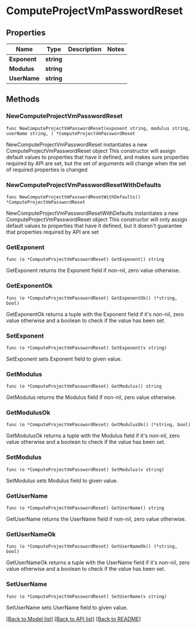 # ComputeProjectVmPasswordReset

## Properties

Name | Type | Description | Notes
------------ | ------------- | ------------- | -------------
**Exponent** | **string** |  | 
**Modulus** | **string** |  | 
**UserName** | **string** |  | 

## Methods

### NewComputeProjectVmPasswordReset

`func NewComputeProjectVmPasswordReset(exponent string, modulus string, userName string, ) *ComputeProjectVmPasswordReset`

NewComputeProjectVmPasswordReset instantiates a new ComputeProjectVmPasswordReset object
This constructor will assign default values to properties that have it defined,
and makes sure properties required by API are set, but the set of arguments
will change when the set of required properties is changed

### NewComputeProjectVmPasswordResetWithDefaults

`func NewComputeProjectVmPasswordResetWithDefaults() *ComputeProjectVmPasswordReset`

NewComputeProjectVmPasswordResetWithDefaults instantiates a new ComputeProjectVmPasswordReset object
This constructor will only assign default values to properties that have it defined,
but it doesn't guarantee that properties required by API are set

### GetExponent

`func (o *ComputeProjectVmPasswordReset) GetExponent() string`

GetExponent returns the Exponent field if non-nil, zero value otherwise.

### GetExponentOk

`func (o *ComputeProjectVmPasswordReset) GetExponentOk() (*string, bool)`

GetExponentOk returns a tuple with the Exponent field if it's non-nil, zero value otherwise
and a boolean to check if the value has been set.

### SetExponent

`func (o *ComputeProjectVmPasswordReset) SetExponent(v string)`

SetExponent sets Exponent field to given value.


### GetModulus

`func (o *ComputeProjectVmPasswordReset) GetModulus() string`

GetModulus returns the Modulus field if non-nil, zero value otherwise.

### GetModulusOk

`func (o *ComputeProjectVmPasswordReset) GetModulusOk() (*string, bool)`

GetModulusOk returns a tuple with the Modulus field if it's non-nil, zero value otherwise
and a boolean to check if the value has been set.

### SetModulus

`func (o *ComputeProjectVmPasswordReset) SetModulus(v string)`

SetModulus sets Modulus field to given value.


### GetUserName

`func (o *ComputeProjectVmPasswordReset) GetUserName() string`

GetUserName returns the UserName field if non-nil, zero value otherwise.

### GetUserNameOk

`func (o *ComputeProjectVmPasswordReset) GetUserNameOk() (*string, bool)`

GetUserNameOk returns a tuple with the UserName field if it's non-nil, zero value otherwise
and a boolean to check if the value has been set.

### SetUserName

`func (o *ComputeProjectVmPasswordReset) SetUserName(v string)`

SetUserName sets UserName field to given value.



[[Back to Model list]](../README.md#documentation-for-models) [[Back to API list]](../README.md#documentation-for-api-endpoints) [[Back to README]](../README.md)


